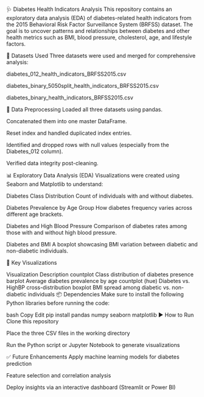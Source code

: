 🩺 Diabetes Health Indicators Analysis
This repository contains an exploratory data analysis (EDA) of diabetes-related health indicators from the 2015 Behavioral Risk Factor Surveillance System (BRFSS) dataset. The goal is to uncover patterns and relationships between diabetes and other health metrics such as BMI, blood pressure, cholesterol, age, and lifestyle factors.

📁 Datasets Used
Three datasets were used and merged for comprehensive analysis:

diabetes_012_health_indicators_BRFSS2015.csv

diabetes_binary_5050split_health_indicators_BRFSS2015.csv

diabetes_binary_health_indicators_BRFSS2015.csv

🧹 Data Preprocessing
Loaded all three datasets using pandas.

Concatenated them into one master DataFrame.

Reset index and handled duplicated index entries.

Identified and dropped rows with null values (especially from the Diabetes_012 column).

Verified data integrity post-cleaning.

📊 Exploratory Data Analysis (EDA)
Visualizations were created using Seaborn and Matplotlib to understand:

Diabetes Class Distribution
Count of individuals with and without diabetes.

Diabetes Prevalence by Age Group
How diabetes frequency varies across different age brackets.

Diabetes and High Blood Pressure
Comparison of diabetes rates among those with and without high blood pressure.

Diabetes and BMI
A boxplot showcasing BMI variation between diabetic and non-diabetic individuals.

📌 Key Visualizations

Visualization	Description
countplot	Class distribution of diabetes presence
barplot	Average diabetes prevalence by age
countplot (hue)	Diabetes vs. HighBP cross-distribution
boxplot	BMI spread among diabetic vs. non-diabetic individuals
📦 Dependencies
Make sure to install the following Python libraries before running the code:

bash
Copy
Edit
pip install pandas numpy seaborn matplotlib
▶️ How to Run
Clone this repository

Place the three CSV files in the working directory

Run the Python script or Jupyter Notebook to generate visualizations

✅ Future Enhancements
Apply machine learning models for diabetes prediction

Feature selection and correlation analysis

Deploy insights via an interactive dashboard (Streamlit or Power BI)

